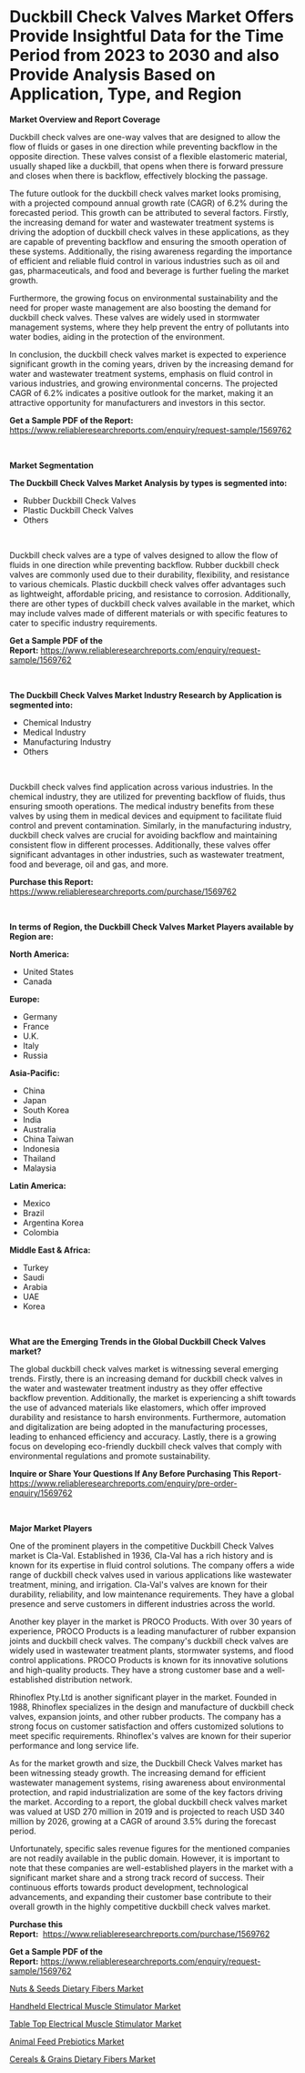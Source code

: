 <p><h1>Duckbill Check Valves Market Offers Provide Insightful Data for the Time Period from 2023 to 2030 and also Provide Analysis Based on Application, Type, and Region</h1></p><p><strong>Market Overview and Report Coverage</strong></p>
<p><p>Duckbill check valves are one-way valves that are designed to allow the flow of fluids or gases in one direction while preventing backflow in the opposite direction. These valves consist of a flexible elastomeric material, usually shaped like a duckbill, that opens when there is forward pressure and closes when there is backflow, effectively blocking the passage.</p><p>The future outlook for the duckbill check valves market looks promising, with a projected compound annual growth rate (CAGR) of 6.2% during the forecasted period. This growth can be attributed to several factors. Firstly, the increasing demand for water and wastewater treatment systems is driving the adoption of duckbill check valves in these applications, as they are capable of preventing backflow and ensuring the smooth operation of these systems. Additionally, the rising awareness regarding the importance of efficient and reliable fluid control in various industries such as oil and gas, pharmaceuticals, and food and beverage is further fueling the market growth.</p><p>Furthermore, the growing focus on environmental sustainability and the need for proper waste management are also boosting the demand for duckbill check valves. These valves are widely used in stormwater management systems, where they help prevent the entry of pollutants into water bodies, aiding in the protection of the environment.</p><p>In conclusion, the duckbill check valves market is expected to experience significant growth in the coming years, driven by the increasing demand for water and wastewater treatment systems, emphasis on fluid control in various industries, and growing environmental concerns. The projected CAGR of 6.2% indicates a positive outlook for the market, making it an attractive opportunity for manufacturers and investors in this sector.</p></p>
<p><strong>Get a Sample PDF of the Report:</strong> <a href="https://www.reliableresearchreports.com/enquiry/request-sample/1569762">https://www.reliableresearchreports.com/enquiry/request-sample/1569762</a></p>
<p>&nbsp;</p>
<p><strong>Market Segmentation</strong></p>
<p><strong>The Duckbill Check Valves Market Analysis by types is segmented into:</strong></p>
<p><ul><li>Rubber Duckbill Check Valves</li><li>Plastic Duckbill Check Valves</li><li>Others</li></ul></p>
<p>&nbsp;</p>
<p><p>Duckbill check valves are a type of valves designed to allow the flow of fluids in one direction while preventing backflow. Rubber duckbill check valves are commonly used due to their durability, flexibility, and resistance to various chemicals. Plastic duckbill check valves offer advantages such as lightweight, affordable pricing, and resistance to corrosion. Additionally, there are other types of duckbill check valves available in the market, which may include valves made of different materials or with specific features to cater to specific industry requirements.</p></p>
<p><strong>Get a Sample PDF of the Report:</strong>&nbsp;<a href="https://www.reliableresearchreports.com/enquiry/request-sample/1569762">https://www.reliableresearchreports.com/enquiry/request-sample/1569762</a></p>
<p>&nbsp;</p>
<p><strong>The Duckbill Check Valves Market Industry Research by Application is segmented into:</strong></p>
<p><ul><li>Chemical Industry</li><li>Medical Industry</li><li>Manufacturing Industry</li><li>Others</li></ul></p>
<p>&nbsp;</p>
<p><p>Duckbill check valves find application across various industries. In the chemical industry, they are utilized for preventing backflow of fluids, thus ensuring smooth operations. The medical industry benefits from these valves by using them in medical devices and equipment to facilitate fluid control and prevent contamination. Similarly, in the manufacturing industry, duckbill check valves are crucial for avoiding backflow and maintaining consistent flow in different processes. Additionally, these valves offer significant advantages in other industries, such as wastewater treatment, food and beverage, oil and gas, and more.</p></p>
<p><strong>Purchase this Report:</strong>&nbsp; <a href="https://www.reliableresearchreports.com/purchase/1569762">https://www.reliableresearchreports.com/purchase/1569762</a></p>
<p>&nbsp;</p>
<p><strong>In terms of Region, the Duckbill Check Valves Market Players available by Region are:</strong></p>
<p>
    <p> <strong> North America: </strong>
        <ul>
            <li>United States</li>
            <li>Canada</li>
        </ul>
        </p> 
    <p> <strong> Europe: </strong>
        <ul>
            <li>Germany</li>
            <li>France</li>
            <li>U.K.</li>
            <li>Italy</li>
            <li>Russia</li>
        </ul>
        </p> 
    <p> <strong> Asia-Pacific: </strong>
        <ul>
            <li>China</li>
            <li>Japan</li>
            <li>South Korea</li>
            <li>India</li>
            <li>Australia</li>
            <li>China Taiwan</li>
            <li>Indonesia</li>
            <li>Thailand</li>
            <li>Malaysia</li>
        </ul>
        </p> 
    <p> <strong> Latin America: </strong>
        <ul>
            <li>Mexico</li>
            <li>Brazil</li>
            <li>Argentina Korea</li>
            <li>Colombia</li>
        </ul>
        </p> 
    <p> <strong> Middle East & Africa: </strong>
        <ul>
            <li>Turkey</li>
            <li>Saudi</li>
            <li>Arabia</li>
            <li>UAE</li>
            <li>Korea</li>
        </ul>
    </p>
    </p>
<p>&nbsp;</p>
<p><strong>What are the Emerging Trends in the Global Duckbill Check Valves market?</strong></p>
<p><p>The global duckbill check valves market is witnessing several emerging trends. Firstly, there is an increasing demand for duckbill check valves in the water and wastewater treatment industry as they offer effective backflow prevention. Additionally, the market is experiencing a shift towards the use of advanced materials like elastomers, which offer improved durability and resistance to harsh environments. Furthermore, automation and digitalization are being adopted in the manufacturing processes, leading to enhanced efficiency and accuracy. Lastly, there is a growing focus on developing eco-friendly duckbill check valves that comply with environmental regulations and promote sustainability.</p></p>
<p><strong>Inquire or Share Your Questions If Any Before Purchasing This Report</strong>- <a href="https://www.reliableresearchreports.com/enquiry/pre-order-enquiry/1569762">https://www.reliableresearchreports.com/enquiry/pre-order-enquiry/1569762</a></p>
<p>&nbsp;</p>
<p><strong>Major Market Players</strong></p>
<p><p>One of the prominent players in the competitive Duckbill Check Valves market is Cla-Val. Established in 1936, Cla-Val has a rich history and is known for its expertise in fluid control solutions. The company offers a wide range of duckbill check valves used in various applications like wastewater treatment, mining, and irrigation. Cla-Val's valves are known for their durability, reliability, and low maintenance requirements. They have a global presence and serve customers in different industries across the world.</p><p>Another key player in the market is PROCO Products. With over 30 years of experience, PROCO Products is a leading manufacturer of rubber expansion joints and duckbill check valves. The company's duckbill check valves are widely used in wastewater treatment plants, stormwater systems, and flood control applications. PROCO Products is known for its innovative solutions and high-quality products. They have a strong customer base and a well-established distribution network.</p><p>Rhinoflex Pty.Ltd is another significant player in the market. Founded in 1988, Rhinoflex specializes in the design and manufacture of duckbill check valves, expansion joints, and other rubber products. The company has a strong focus on customer satisfaction and offers customized solutions to meet specific requirements. Rhinoflex's valves are known for their superior performance and long service life.</p><p>As for the market growth and size, the Duckbill Check Valves market has been witnessing steady growth. The increasing demand for efficient wastewater management systems, rising awareness about environmental protection, and rapid industrialization are some of the key factors driving the market. According to a report, the global duckbill check valves market was valued at USD 270 million in 2019 and is projected to reach USD 340 million by 2026, growing at a CAGR of around 3.5% during the forecast period.</p><p>Unfortunately, specific sales revenue figures for the mentioned companies are not readily available in the public domain. However, it is important to note that these companies are well-established players in the market with a significant market share and a strong track record of success. Their continuous efforts towards product development, technological advancements, and expanding their customer base contribute to their overall growth in the highly competitive duckbill check valves market.</p></p>
<p><strong>Purchase this Report:</strong>&nbsp;&nbsp;<a href="https://www.reliableresearchreports.com/purchase/1569762">https://www.reliableresearchreports.com/purchase/1569762</a></p>
<p></p>
<p><strong>Get a Sample PDF of the Report:</strong>&nbsp;<a href="https://www.reliableresearchreports.com/enquiry/request-sample/1569762">https://www.reliableresearchreports.com/enquiry/request-sample/1569762</a></p>
<p><p><a href="https://www.linkedin.com/pulse/nuts-amp-seeds-dietary-fibers-market-share/">Nuts & Seeds Dietary Fibers Market</a></p><p><a href="https://medium.com/@favor.case.flash/handheld-electrical-muscle-stimulator-market-size-and-market-trends-complete-industry-overview-29074971601f">Handheld Electrical Muscle Stimulator Market</a></p><p><a href="https://medium.com/@half.skull.am/table-top-electrical-muscle-stimulator-market-insight-market-trends-growth-forecasted-from-2023-2771c2ac8cb6">Table Top Electrical Muscle Stimulator Market</a></p><p><a href="https://www.linkedin.com/pulse/animal-feed-prebiotics-market-size-share-amp-trends-analysis/">Animal Feed Prebiotics Market</a></p><p><a href="https://www.linkedin.com/pulse/cereals-amp-grains-dietary-fibers-market-research-report/">Cereals & Grains Dietary Fibers Market</a></p></p>